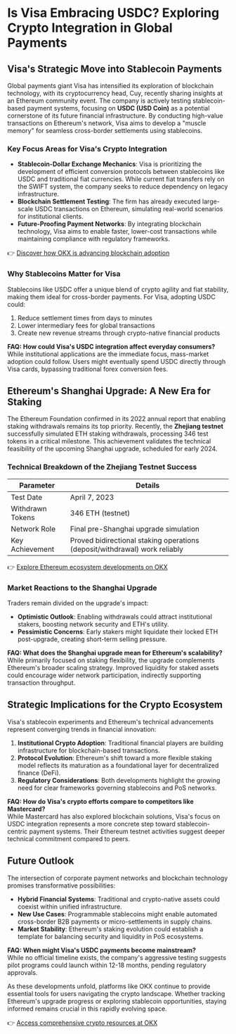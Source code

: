# Is Visa Embracing USDC? Exploring Crypto Integration in Global Payments  

## Visa's Strategic Move into Stablecoin Payments  

Global payments giant Visa has intensified its exploration of blockchain technology, with its cryptocurrency head, Cuy, recently sharing insights at an Ethereum community event. The company is actively testing stablecoin-based payment systems, focusing on **USDC (USD Coin)** as a potential cornerstone of its future financial infrastructure. By conducting high-value transactions on Ethereum's network, Visa aims to develop a "muscle memory" for seamless cross-border settlements using stablecoins.  

### Key Focus Areas for Visa's Crypto Integration  
- **Stablecoin-Dollar Exchange Mechanics**: Visa is prioritizing the development of efficient conversion protocols between stablecoins like USDC and traditional fiat currencies. While current fiat transfers rely on the SWIFT system, the company seeks to reduce dependency on legacy infrastructure.  
- **Blockchain Settlement Testing**: The firm has already executed large-scale USDC transactions on Ethereum, simulating real-world scenarios for institutional clients.  
- **Future-Proofing Payment Networks**: By integrating blockchain technology, Visa aims to enable faster, lower-cost transactions while maintaining compliance with regulatory frameworks.  

👉 [Discover how OKX is advancing blockchain adoption](https://bit.ly/okx-bonus)  

### Why Stablecoins Matter for Visa  
Stablecoins like USDC offer a unique blend of crypto agility and fiat stability, making them ideal for cross-border payments. For Visa, adopting USDC could:  
1. Reduce settlement times from days to minutes  
2. Lower intermediary fees for global transactions  
3. Create new revenue streams through crypto-native financial products  

**FAQ: How could Visa's USDC integration affect everyday consumers?**  
While institutional applications are the immediate focus, mass-market adoption could follow. Users might eventually spend USDC directly through Visa cards, bypassing traditional forex conversion fees.  

## Ethereum's Shanghai Upgrade: A New Era for Staking  

The Ethereum Foundation confirmed in its 2022 annual report that enabling staking withdrawals remains its top priority. Recently, the **Zhejiang testnet** successfully simulated ETH staking withdrawals, processing 346 test tokens in a critical milestone. This achievement validates the technical feasibility of the upcoming Shanghai upgrade, scheduled for early 2024.  

### Technical Breakdown of the Zhejiang Testnet Success  
| Parameter | Details |  
|---------|---------|  
| Test Date | April 7, 2023 |  
| Withdrawn Tokens | 346 ETH (testnet) |  
| Network Role | Final pre-Shanghai upgrade simulation |  
| Key Achievement | Proved bidirectional staking operations (deposit/withdrawal) work reliably |  

👉 [Explore Ethereum ecosystem developments on OKX](https://bit.ly/okx-bonus)  

### Market Reactions to the Shanghai Upgrade  
Traders remain divided on the upgrade's impact:  
- **Optimistic Outlook**: Enabling withdrawals could attract institutional stakers, boosting network security and ETH's utility.  
- **Pessimistic Concerns**: Early stakers might liquidate their locked ETH post-upgrade, creating short-term selling pressure.  

**FAQ: What does the Shanghai upgrade mean for Ethereum's scalability?**  
While primarily focused on staking flexibility, the upgrade complements Ethereum's broader scaling strategy. Improved liquidity for staked assets could encourage wider network participation, indirectly supporting transaction throughput.  

## Strategic Implications for the Crypto Ecosystem  

Visa's stablecoin experiments and Ethereum's technical advancements represent converging trends in financial innovation:  
1. **Institutional Crypto Adoption**: Traditional financial players are building infrastructure for blockchain-based transactions.  
2. **Protocol Evolution**: Ethereum's shift toward a more flexible staking model reflects its maturation as a foundational layer for decentralized finance (DeFi).  
3. **Regulatory Considerations**: Both developments highlight the growing need for clear frameworks governing stablecoins and PoS networks.  

**FAQ: How do Visa's crypto efforts compare to competitors like Mastercard?**  
While Mastercard has also explored blockchain solutions, Visa's focus on USDC integration represents a more concrete step toward stablecoin-centric payment systems. Their Ethereum testnet activities suggest deeper technical commitment compared to peers.  

## Future Outlook  

The intersection of corporate payment networks and blockchain technology promises transformative possibilities:  
- **Hybrid Financial Systems**: Traditional and crypto-native assets could coexist within unified infrastructure.  
- **New Use Cases**: Programmable stablecoins might enable automated cross-border B2B payments or micro-settlements in supply chains.  
- **Market Stability**: Ethereum's staking evolution could establish a template for balancing security and liquidity in PoS ecosystems.  

**FAQ: When might Visa's USDC payments become mainstream?**  
While no official timeline exists, the company's aggressive testing suggests pilot programs could launch within 12-18 months, pending regulatory approvals.  

As these developments unfold, platforms like OKX continue to provide essential tools for users navigating the crypto landscape. Whether tracking Ethereum's upgrade progress or exploring stablecoin opportunities, staying informed remains crucial in this rapidly evolving space.  

👉 [Access comprehensive crypto resources at OKX](https://bit.ly/okx-bonus)